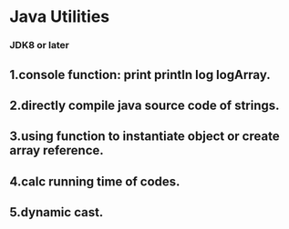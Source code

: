 # Java Utilities
### JDK8 or later

## 1.console function: print println log logArray.
## 2.directly compile java source code of strings.
## 3.using function to instantiate object or create array reference. 
## 4.calc running time of codes.
## 5.dynamic cast.


